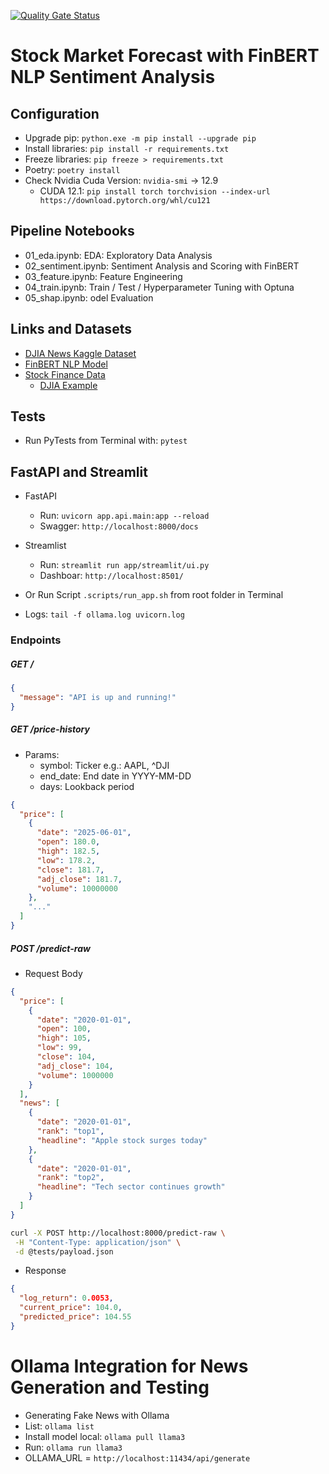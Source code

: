 [![Quality Gate Status](https://sonarcloud.io/api/project_badges/measure?project=vitoco84_ml-stock-sent&metric=alert_status)](https://sonarcloud.io/summary/new_code?id=vitoco84_ml-stock-sent)

# Stock Market Forecast with FinBERT NLP Sentiment Analysis

## Configuration

* Upgrade pip: `python.exe -m pip install --upgrade pip`
* Install libraries: `pip install -r requirements.txt`
* Freeze libraries: `pip freeze > requirements.txt`
* Poetry: `poetry install`
* Check Nvidia Cuda Version: `nvidia-smi` -> 12.9
    * CUDA 12.1: `pip install torch torchvision --index-url https://download.pytorch.org/whl/cu121`

## Pipeline Notebooks

* 01_eda.ipynb: EDA: Exploratory Data Analysis
* 02_sentiment.ipynb: Sentiment Analysis and Scoring with FinBERT
* 03_feature.ipynb: Feature Engineering
* 04_train.ipynb: Train / Test / Hyperparameter Tuning with Optuna
* 05_shap.ipynb: odel Evaluation

## Links and Datasets

* [DJIA News Kaggle Dataset](https://www.kaggle.com/datasets/aaron7sun/stocknews)
* [FinBERT NLP Model](https://huggingface.co/ProsusAI/finbert)
* [Stock Finance Data](https://finance.yahoo.com/)
  * [DJIA Example](https://finance.yahoo.com/quote/%5EDJI/history/)

## Tests

* Run PyTests from Terminal with: `pytest`

## FastAPI and Streamlit

* FastAPI
  * Run: `uvicorn app.api.main:app --reload`
  * Swagger: `http://localhost:8000/docs`

* Streamlist
  * Run: `streamlit run app/streamlit/ui.py`
  * Dashboar: `http://localhost:8501/`

* Or Run Script `.scripts/run_app.sh` from root folder in Terminal
* Logs: `tail -f ollama.log uvicorn.log`

### Endpoints

##### GET /

```json
{
  "message": "API is up and running!"
}
```

##### GET /price-history

* Params:
    * symbol: Ticker e.g.: AAPL, ^DJI
    * end_date: End date in YYYY-MM-DD
    * days: Lookback period

```json
{
  "price": [
    {
      "date": "2025-06-01",
      "open": 180.0,
      "high": 182.5,
      "low": 178.2,
      "close": 181.7,
      "adj_close": 181.7,
      "volume": 10000000
    },
    "..."
  ]
}
```

##### POST /predict-raw

* Request Body

```json
{
  "price": [
    {
      "date": "2020-01-01",
      "open": 100,
      "high": 105,
      "low": 99,
      "close": 104,
      "adj_close": 104,
      "volume": 1000000
    }
  ],
  "news": [
    {
      "date": "2020-01-01",
      "rank": "top1",
      "headline": "Apple stock surges today"
    },
    {
      "date": "2020-01-01",
      "rank": "top2",
      "headline": "Tech sector continues growth"
    }
  ]
}
```

```bash
curl -X POST http://localhost:8000/predict-raw \
 -H "Content-Type: application/json" \
 -d @tests/payload.json
```

* Response

```json
{
  "log_return": 0.0053,
  "current_price": 104.0,
  "predicted_price": 104.55
}
```

# Ollama Integration for News Generation and Testing

* Generating Fake News with Ollama
* List: `ollama list`
* Install model local: `ollama pull llama3`
* Run: `ollama run llama3`
* OLLAMA_URL = `http://localhost:11434/api/generate`